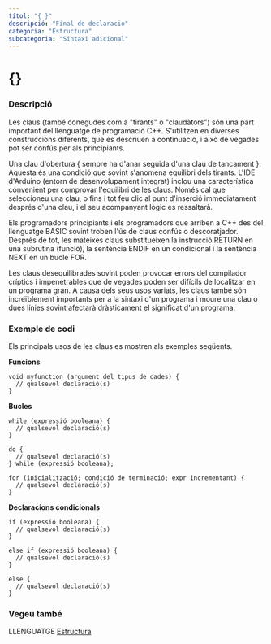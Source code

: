 ```yaml
---
títol: "{ }"
descripció: "Final de declaracio"
categoria: "Estructura"
subcategoria: "Sintaxi adicional"
---
```


# {}

### Descripció

Les claus (també conegudes com a "tirants" o "claudàtors") són una part important del llenguatge de programació C++. S'utilitzen en diverses construccions diferents, que es descriuen a continuació, i això de vegades pot ser confús per als principiants.

Una clau d'obertura { sempre ha d'anar seguida d'una clau de tancament }. Aquesta és una condició que sovint s'anomena equilibri dels tirants. L'IDE d'Arduino (entorn de desenvolupament integrat) inclou una característica convenient per comprovar l'equilibri de les claus. Només cal que seleccioneu una clau, o fins i tot feu clic al punt d'inserció immediatament després d'una clau, i el seu acompanyant lògic es ressaltarà.

Els programadors principiants i els programadors que arriben a C++ des del llenguatge BASIC sovint troben l'ús de claus confús o descoratjador. Després de tot, les mateixes claus substitueixen la instrucció RETURN en una subrutina (funció), la sentència ENDIF en un condicional i la sentència NEXT en un bucle FOR.

Les claus desequilibrades sovint poden provocar errors del compilador críptics i impenetrables que de vegades poden ser difícils de localitzar en un programa gran. A causa dels seus usos variats, les claus també són increïblement importants per a la sintaxi d'un programa i moure una clau o dues línies sovint afectarà dràsticament el significat d'un programa.

### Exemple de codi

Els principals usos de les claus es mostren als exemples següents.

**Funcions**

```
void myfunction (argument del tipus de dades) {
  // qualsevol declaració(s)
}
```

**Bucles**

```
while (expressió booleana) {
  // qualsevol declaració(s)
}

do {
  // qualsevol declaració(s)
} while (expressió booleana);

for (inicialització; condició de terminació; expr incrementant) {
  // qualsevol declaració(s)
}
```

**Declaracions condicionals**

```
if (expressió booleana) {
  // qualsevol declaració(s)
}

else if (expressió booleana) {
  // qualsevol declaració(s)
}

else {
  // qualsevol declaració(s)
}
```

### Vegeu també

LLENGUATGE [Estructura](../../Estructura.md)  
